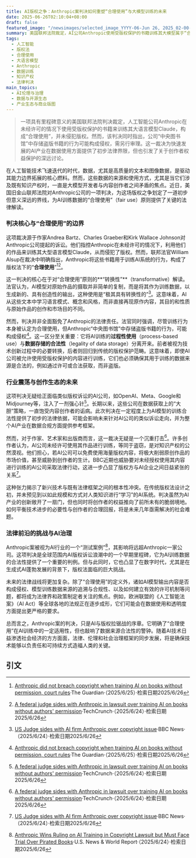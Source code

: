 ```yaml
---
title: AI版权之争：Anthropic案判决如何重塑“合理使用”与大模型训练的未来
date: 2025-06-26T02:10:04+08:00
draft: false
featured_image: "/newsimages/selected_image_YYYY-06-Jun 26, 2025_02-00-30-396.jpg"
summary: 美国联邦法院裁定，AI公司Anthropic使用受版权保护的书籍训练其大模型属于“合理使用”，这一判决对AI产业的训练数据合法性具有里程碑意义。然而，法院同时要求对公司存储盗版书籍的行为进行审理，明确了AI训练过程与数据来源合法性的区别，并在肯定AI技术“转换性”使用的同时，也引发了关于创作者权益保护和未来AI治理的深层讨论。
tags: 
  - 人工智能
  - 版权法
  - 合理使用
  - 大语言模型
  - Anthropic
  - 数据训练
  - 知识产权
  - 法律判决
main_topics: 
  - AI伦理与治理
  - 数据与开源生态
  - 产业生态与商业版图
---
```


> 一项具有里程碑意义的美国联邦法院判决裁定，人工智能公司Anthropic在未经许可的情况下使用受版权保护的书籍来训练其大语言模型Claude，构成“合理使用”，并未侵犯版权。然而，该判决同时指出，公司“中央图书馆”中存储盗版书籍的行为可能构成侵权，需另行审理。这一裁决为快速发展的AI产业在数据使用方面提供了初步法律界限，但也引发了关于创作者权益保护的深远讨论。

在人工智能技术飞速迭代的时代，数据，尤其是高质量的文本和图像数据，是驱动其能力边界拓展的核心燃料。然而，这些数据的来源和使用方式，尤其是当它们涉及既有知识产权时，一直是大模型开发者与内容创作者之间矛盾的焦点。近日，美国旧金山联邦法院对Anthropic公司的一项判决，为这场版权之争划定了一道初步但意义深远的界线，为AI训练数据的“合理使用”（fair use）原则提供了关键的法律解读。

### 判决核心与“合理使用”的边界

这项裁决源于作家Andrea Bartz、Charles Graeber和Kirk Wallace Johnson对Anthropic公司提起的诉讼。他们指控Anthropic在未经许可的情况下，利用他们的作品来训练其大型语言模型Claude，从而侵犯了版权。然而，联邦法官William Alsup在裁决中明确指出，Anthropic将这些书籍用于训练AI系统的行为，构成了版权法下的“**合理使用**”[^1][^2]。

这一判决的核心在于对“合理使用”原则的**“转换性”**（transformative）解读。法官认为，AI模型对原始作品的摄取并非简单的复制，而是将其作为训练数据，以生成新的、具有创造性的输出，这种使用是“极其具有转换性的”[^4]。这意味着，AI从这些文本中学习语言模式、概念和风格，而非直接再现原作内容，其目的和性质与原始作品的创作和市场目的不同。

然而，判决并非全面豁免了Anthropic的法律责任。法官同时强调，尽管训练行为本身被认定为合理使用，但Anthropic“中央图书馆”中存储盗版书籍的行为，可能构成侵权[^1]。这一区分至关重要：它将AI训练的**过程性使用**（process-based use）与**数据存储的合法性**（legality of data storage）分离开来。前者被视为技术创新过程中的必要转换，后者则回归到传统的版权保护范畴。这意味着，即使AI公司被允许使用受版权保护的内容进行训练，它们也必须确保其用于训练的数据来源是合法的，例如通过许可或合法获取，而非盗版。

### 行业震荡与创作生态的未来

这项判决无疑给正面临类似版权诉讼的AI公司，如OpenAI、Meta、Google和Midjourney等，注入了一剂强心针[^2]。长期以来，这些公司在数据获取上的“大胆”策略，一直饱受内容创作者的诟病。此次判决在一定程度上为AI模型的训练合法性提供了初步的法律依据，可能会影响未来针对AI公司的类似诉讼走向，并为整个AI产业在数据合规方面提供参考框架。

然而，对于作家、艺术家和出版商而言，这一裁决无疑是一个沉重打击[^2]。许多创作者认为，AI公司未经许可使用其作品进行训练，等同于盗窃，是对知识产权的公然漠视。他们担心，若AI公司可以免费使用海量版权内容，将极大削弱原创作品的市场价值，甚至威胁到创作者的生计。BBC近期也威胁要对未经授权使用其内容进行训练的AI公司采取法律行动，这进一步凸显了版权方与AI企业之间日益紧张的关系[^4]。

这种张力揭示了新兴技术与既有法律框架之间的根本性冲突。在传统版权法设计之初，并未预见到以如此规模和方式对人类知识进行“学习”的AI系统。判决虽然为AI产业的创新敞开了一扇门，但也同时将创作者的权益推向了前所未有的脆弱境地。如何平衡技术进步的必要性与创作者的合理回报，将是未来几年亟需解决的社会难题。

### 法律前沿的挑战与AI治理

Anthropic案被视为AI行业的一个“测试案例”[^3]，其影响将远超Anthropic一家公司。这项判决是全球范围内AI版权诉讼浪潮中的一个早期里程碑，它为AI训练数据的合法性提供了一个重要的判例。但与此同时，它也凸显了在数字时代，尤其是在生成式AI蓬勃发展的背景下，版权法面临的巨大挑战。

未来的法律战线将更加复杂。除了“合理使用”的定义外，诸如AI模型输出内容是否构成侵权、模型训练数据来源的追溯与合规性、以及如何建立有效的许可机制等问题，都将成为法律界和政策制定者关注的焦点。例如，欧洲联盟的《人工智能法案》（AI Act）等全球各地的法规正在逐步成形，它们可能会在数据使用和透明度方面提出更严格的要求。

总而言之，Anthropic案的判决，只是AI与版权拉锯战的序章。它明确了“合理使用”在AI训练中的一定适用性，但也敲响了数据来源合法性的警钟。随着AI技术日益渗透社会经济的方方面面，法律、伦理和社会治理框架的同步发展，将是确保技术能够以负责任和可持续方式造福人类的关键。

## 引文

[^1]: [Anthropic did not breach copyright when training AI on books without permission, court rules](https://www.theguardian.com/technology/2025/jun/25/anthropic-did-not-breach-copyright-when-training-ai-on-books-without-permission-court-rules)·The Guardian·（2025/6/25）·检索日期2025/6/26
[^2]: [A federal judge sides with Anthropic in lawsuit over training AI on books without authors' permission](https://techcrunch.com/2025/06/24/a-federal-judge-sides-with-anthropic-in-lawsuit-over-training-ai-on-books-without-authors-permission/)·TechCrunch·（2025/6/24）·检索日期2025/6/26
[^3]: [Anthropic Wins Ruling on AI Training in Copyright Lawsuit but Must Face Trial Over Pirated Books](https://www.usnews.com/news/technology/articles/2025-06-24/judge-rules-ai-company-anthropic-didnt-break-copyright-law-but-must-face-trial-over-pirated-books)·U.S. News & World Report·（2025/6/24）·检索日期2025/6/26
[^4]: [US Judge sides with AI firm Anthropic over copyright issue](https://www.bbc.com/news/articles/c77vr00enzyo)·BBC News·（2025/6/24）·检索日期2025/6/26
[^5]: [Federal Judge Rules AI Training Is Fair Use in Anthropic Copyright Case](https://www.publishersweekly.com/pw/by-topic/digital/copyright/article/98089-federal-judge-rules-ai-is-fair-use-in-anthropic-copyright-case.html)·Publishers Weekly·（2025/6/24）·检索日期2025/6/26
[^6]: [Judge rules Anthropic can use copyrighted books to train AI - The Washington Post](https://www.washingtonpost.com/technology/2025/06/25/ai-copyright-anthropic-books/)·The Washington Post·（2025/6/25）·检索日期2025/6/26

